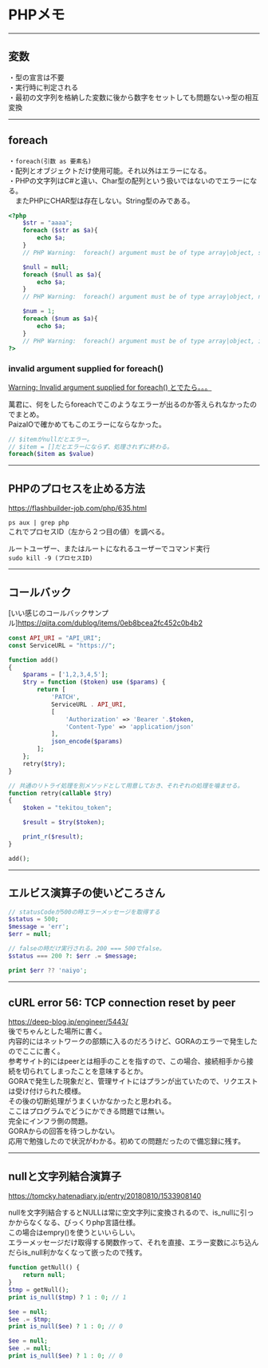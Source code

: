 # PHPメモ

---

## 変数

・型の宣言は不要  
・実行時に判定される  
・最初の文字列を格納した変数に後から数字をセットしても問題ない→型の相互変換

---

## foreach

・`foreach(引数 as 要素名)`  
・配列とオブジェクトだけ使用可能。それ以外はエラーになる。  
・PHPの文字列はC#と違い、Char型の配列という扱いではないのでエラーになる。  
　またPHPにCHAR型は存在しない。String型のみである。  

``` PHP
<?php
    $str = "aaaa";
    foreach ($str as $a){
        echo $a;
    }
    // PHP Warning:  foreach() argument must be of type array|object, string given in /workspace/Main.php on line 4

    $null = null;
    foreach ($null as $a){
        echo $a;
    }
    // PHP Warning:  foreach() argument must be of type array|object, null given in /workspace/Main.php on line 14

    $num = 1;
    foreach ($num as $a){
        echo $a;
    }
    // PHP Warning:  foreach() argument must be of type array|object, int given in /workspace/Main.php on line 19
?>
```

### invalid argument supplied for foreach()

[Warning: Invalid argument supplied for foreach() とでたら。。。](https://hacknote.jp/archives/19783/)  

萬君に、何をしたらforeachでこのようなエラーが出るのか答えられなかったのでまとめ。  
PaizaIOで確かめてもこのエラーにならなかった。

``` php
// $itemがnullだとエラー。
// $item = []だとエラーにならず、処理されずに終わる。
foreach($item as $value)
```

---

## PHPのプロセスを止める方法

<https://flashbuilder-job.com/php/635.html>

`ps aux | grep php`  
これでプロセスID（左から２つ目の値）を調べる。  

ルートユーザー、またはルートになれるユーザーでコマンド実行  
`sudo kill -9 (プロセスID)`  

---

## コールバック

[いい感じのコールバックサンプル]<https://qiita.com/dublog/items/0eb8bcea2fc452c0b4b2>

```php
const API_URI = "API_URI";
const ServiceURL = "https://";

function add()
{
    $params = ['1,2,3,4,5'];
    $try = function ($token) use ($params) {
        return [
            'PATCH',
            ServiceURL . API_URI,
            [
                'Authorization' => 'Bearer '.$token,
                'Content-Type' => 'application/json'
            ],
            json_encode($params)
        ];
    };
    retry($try);
}

// 共通のリトライ処理を別メソッドとして用意しておき、それぞれの処理を噛ませる。
function retry(callable $try)
{
    $token = "tekitou_token";

    $result = $try($token);

    print_r($result);
}

add();
```

---

## エルビス演算子の使いどころさん

```php
// statusCodeが500の時エラーメッセージを取得する
$status = 500;
$message = 'err';
$err = null;

// falseの時だけ実行される。200 === 500でfalse。
$status === 200 ?: $err .= $message;

print $err ?? 'naiyo';
```

---

## cURL error 56: TCP connection reset by peer

<https://deep-blog.jp/engineer/5443/>  
後でちゃんとした場所に書く。  
内容的にはネットワークの部類に入るのだろうけど、GORAのエラーで発生したのでここに書く。  
参考サイト的にはpeerとは相手のことを指すので、この場合、接続相手から接続を切られてしまったことを意味するとか。  
GORAで発生した現象だと、管理サイトにはプランが出ていたので、リクエストは受け付けられた模様。  
その後の切断処理がうまくいかなかったと思われる。  
ここはプログラムでどうにかできる問題では無い。  
完全にインフラ側の問題。  
GORAからの回答を待つしかない。  
応用で勉強したので状況がわかる。初めての問題だったので備忘録に残す。  

---

## nullと文字列結合演算子

<https://tomcky.hatenadiary.jp/entry/20180810/1533908140>

nullを文字列結合するとNULLは常に空文字列に変換されるので、is_nullに引っかからなくなる、びっくりphp言語仕様。  
この場合はempry()を使うといいらしい。  
エラーメッセージだけ取得する関数作って、それを直接、エラー変数にぶち込んだらis_null利かなくなって嵌ったので残す。  

``` php
function getNull() {
    return null;
}
$tmp = getNull();
print is_null($tmp) ? 1 : 0; // 1

$ee = null;
$ee .= $tmp;
print is_null($ee) ? 1 : 0; // 0

$ee = null;
$ee .= null;
print is_null($ee) ? 1 : 0; // 0
```
